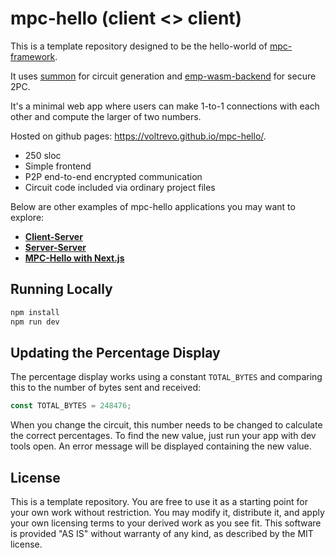 # mpc-hello (client <> client)

This is a template repository designed to be the hello-world of
[mpc-framework](https://github.com/voltrevo/mpc-framework).

It uses [summon](https://github.com/voltrevo/summon) for circuit generation and
[emp-wasm-backend](https://github.com/voltrevo/emp-wasm-backend) for secure 2PC.

It's a minimal web app where users can make 1-to-1 connections with each other
and compute the larger of two numbers.

Hosted on github pages: https://voltrevo.github.io/mpc-hello/.

- 250 sloc
- Simple frontend
- P2P end-to-end encrypted communication
- Circuit code included via ordinary project files

Below are other examples of mpc-hello applications you may want to explore:

- [**Client-Server**](../client-server)
- [**Server-Server**](../server-server)
- [**MPC-Hello with Next.js**](../next-js)

## Running Locally

```sh
npm install
npm run dev
```

## Updating the Percentage Display

The percentage display works using a constant `TOTAL_BYTES` and comparing this
to the number of bytes sent and received:

```ts
const TOTAL_BYTES = 248476;
```

When you change the circuit, this number needs to be changed to calculate the
correct percentages. To find the new value, just run your app with dev tools
open. An error message will be displayed containing the new value.

## License

This is a template repository. You are free to use it as a starting point for
your own work without restriction. You may modify it, distribute it, and apply
your own licensing terms to your derived work as you see fit. This software is
provided "AS IS" without warranty of any kind, as described by the MIT license.

